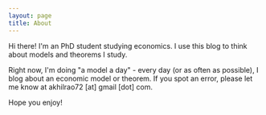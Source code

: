 ```yaml
---
layout: page
title: About
---
```


Hi there! I'm an PhD student studying economics. I use this blog to think about models and theorems I study.

Right now, I'm doing "a model a day" - every day (or as often as possible), I blog about an economic model or theorem. If you spot an error, please let me know at akhilrao72 [at] gmail [dot] com.

Hope you enjoy!